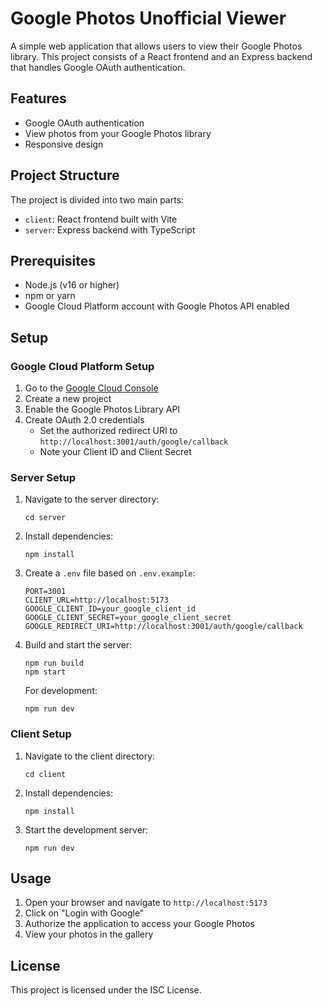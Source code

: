 # Google Photos Unofficial Viewer

A simple web application that allows users to view their Google Photos library. This project consists of a React frontend and an Express backend that handles Google OAuth authentication.

## Features

- Google OAuth authentication
- View photos from your Google Photos library
- Responsive design

## Project Structure

The project is divided into two main parts:

- `client`: React frontend built with Vite
- `server`: Express backend with TypeScript

## Prerequisites

- Node.js (v16 or higher)
- npm or yarn
- Google Cloud Platform account with Google Photos API enabled

## Setup

### Google Cloud Platform Setup

1. Go to the [Google Cloud Console](https://console.cloud.google.com/)
2. Create a new project
3. Enable the Google Photos Library API
4. Create OAuth 2.0 credentials
   - Set the authorized redirect URI to `http://localhost:3001/auth/google/callback`
   - Note your Client ID and Client Secret

### Server Setup

1. Navigate to the server directory:
   ```
   cd server
   ```

2. Install dependencies:
   ```
   npm install
   ```

3. Create a `.env` file based on `.env.example`:
   ```
   PORT=3001
   CLIENT_URL=http://localhost:5173
   GOOGLE_CLIENT_ID=your_google_client_id
   GOOGLE_CLIENT_SECRET=your_google_client_secret
   GOOGLE_REDIRECT_URI=http://localhost:3001/auth/google/callback
   ```

4. Build and start the server:
   ```
   npm run build
   npm start
   ```

   For development:
   ```
   npm run dev
   ```

### Client Setup

1. Navigate to the client directory:
   ```
   cd client
   ```

2. Install dependencies:
   ```
   npm install
   ```

3. Start the development server:
   ```
   npm run dev
   ```

## Usage

1. Open your browser and navigate to `http://localhost:5173`
2. Click on "Login with Google"
3. Authorize the application to access your Google Photos
4. View your photos in the gallery

## License

This project is licensed under the ISC License. 